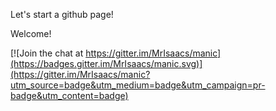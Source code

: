 Let's start a github page!

Welcome!


[![Join the chat at https://gitter.im/MrIsaacs/manic](https://badges.gitter.im/MrIsaacs/manic.svg)](https://gitter.im/MrIsaacs/manic?utm_source=badge&utm_medium=badge&utm_campaign=pr-badge&utm_content=badge)
